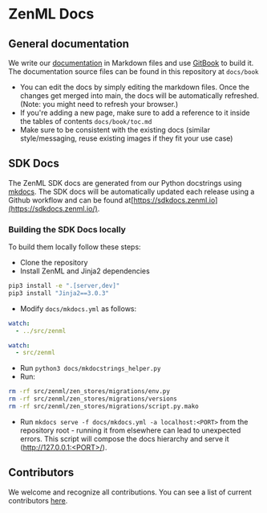 # ZenML Docs

## General documentation

We write our [documentation](https://docs.zenml.io/) in Markdown files and use [GitBook](https://www.gitbook.com/) to build it.
The documentation source files can be found in this repository at `docs/book`

* You can edit the docs by simply editing the markdown files. Once the changes
  get merged into main, the docs will be automatically refreshed. (Note: you
  might need to refresh your browser.)
* If you're adding a new page, make sure to add a reference to it inside the tables of contents `docs/book/toc.md`
* Make sure to be consistent with the existing docs (similar style/messaging, reuse existing images if they fit your use case)

## SDK Docs

The ZenML SDK docs are generated from our Python docstrings using [mkdocs](https://www.mkdocs.org/). 
The SDK docs will be automatically updated each release using a Github workflow and can be found 
at[https://sdkdocs.zenml.io](https://sdkdocs.zenml.io/).

### Building the SDK Docs locally

To build them locally follow these steps:

* Clone the repository
* Install ZenML and Jinja2 dependencies
```bash
pip3 install -e ".[server,dev]"
pip3 install "Jinja2==3.0.3"
```
* Modify `docs/mkdocs.yml` as follows:
```yaml
watch:
  - ../src/zenml
```
```yaml
watch:
  - src/zenml
```
* Run `python3 docs/mkdocstrings_helper.py`
* Run:
```bash
rm -rf src/zenml/zen_stores/migrations/env.py
rm -rf src/zenml/zen_stores/migrations/versions
rm -rf src/zenml/zen_stores/migrations/script.py.mako
```
* Run `mkdocs serve -f docs/mkdocs.yml -a localhost:<PORT>` from the repository root - 
running it from elsewhere can lead to unexpected errors. This script will compose the docs hierarchy
and serve it (http://127.0.0.1:<PORT>/).

## Contributors

We welcome and recognize all contributions. You can see a list of current contributors [here](https://github.com/zenml-io/zenml/graphs/contributors).
